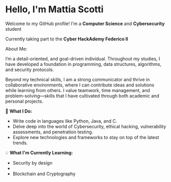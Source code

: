 # Hello, I'm Mattia Scotti

Welcome to my GitHub profile! I'm a **Computer Science** and **Cybersecurity** student

Currently taking part to the **Cyber HackAdemy Federico II**

About Me:

I’m a detail-oriented, and goal-driven individual. Throughout my studies, I have developed a foundation in programming, data structures, algorithms, and security protocols.

Beyond my technical skills, I am a strong communicator and thrive in collaborative environments, where I can contribute ideas and solutions while learning from others. I value teamwork, time management, and problem-solving—skills that I have cultivated through both academic and personal projects.

🔧 **What I Do:**
- Write code in languages like Python, Java, and C.
- Delve deep into the world of Cybersecurity, ethical hacking, vulnerability assessments, and penetration testing.
- Explore new technologies and frameworks to stay on top of the latest trends.

💡 **What I'm Currently Learning:**
- Security by design
- 
- Blockchain and Cryptography
